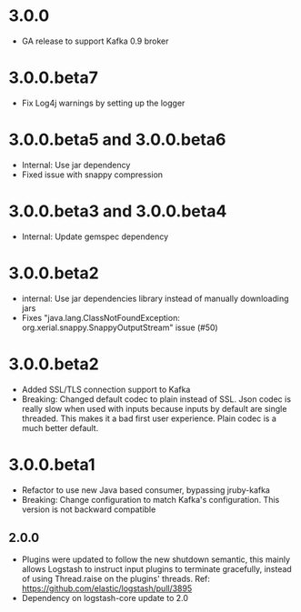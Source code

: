 # 3.0.0
 - GA release to support Kafka 0.9 broker

# 3.0.0.beta7
 - Fix Log4j warnings by setting up the logger

# 3.0.0.beta5 and 3.0.0.beta6
 - Internal: Use jar dependency
 - Fixed issue with snappy compression

# 3.0.0.beta3 and 3.0.0.beta4
 - Internal: Update gemspec dependency

# 3.0.0.beta2
 - internal: Use jar dependencies library instead of manually downloading jars
 - Fixes "java.lang.ClassNotFoundException: org.xerial.snappy.SnappyOutputStream" issue (#50)

# 3.0.0.beta2
 - Added SSL/TLS connection support to Kafka
 - Breaking: Changed default codec to plain instead of SSL. Json codec is really slow when used 
   with inputs because inputs by default are single threaded. This makes it a bad
   first user experience. Plain codec is a much better default.

# 3.0.0.beta1
 - Refactor to use new Java based consumer, bypassing jruby-kafka
 - Breaking: Change configuration to match Kafka's configuration. This version is not backward compatible

## 2.0.0
 - Plugins were updated to follow the new shutdown semantic, this mainly allows Logstash to instruct input plugins to terminate gracefully, 
   instead of using Thread.raise on the plugins' threads. Ref: https://github.com/elastic/logstash/pull/3895
 - Dependency on logstash-core update to 2.0

